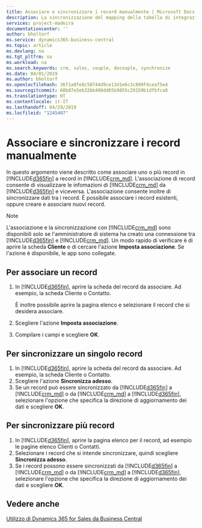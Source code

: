 ```yaml
---
title: Associare e sincronizzare i record manualmente | Microsoft Docs
description: La sincronizzazione del mapping della tabella di integrazione consente la sincronizzazione di dati in tutti i record in una tabella in Business Central e nell'entità Dynamics 365 for Sales che sono associati.
services: project-madeira
documentationcenter: ''
author: bholtorf
ms.service: dynamics365-business-central
ms.topic: article
ms.devlang: na
ms.tgt_pltfrm: na
ms.workload: na
ms.search.keywords: crm, sales, couple, decouple, synchronize
ms.date: 04/01/2019
ms.author: bholtorf
ms.openlocfilehash: 36f1a0fe8c50744d9ce13d1e6c3c899f4ceaf5e4
ms.sourcegitcommit: 60b87e5eb32bb408dd65b9855c29159b1dfbfca8
ms.translationtype: HT
ms.contentlocale: it-IT
ms.lasthandoff: 04/29/2019
ms.locfileid: "1245407"
---
```

# <a name="couple-and-synchronize-records-manually"></a>Associare e sincronizzare i record manualmente
In questo argomento viene descritto come associare uno o più record in [!INCLUDE[d365fin](includes/d365fin_md.md)] a record in [!INCLUDE[crm_md](includes/crm_md.md)]. L'associazione di record consente di visualizzare le infomazioni di [!INCLUDE[crm_md](includes/crm_md.md)] da [!INCLUDE[d365fin](includes/d365fin_md.md)] e viceversa. L'associazione consente inoltre di sincronizzare dati tra i record. È possibile associare i record esistenti, oppure creare e associare nuovi record.

> [!Note]
> L'associazione e la sincronizzazione con [!INCLUDE[crm_md](includes/crm_md.md)] sono disponibili solo se l'amministratore di sistema ha creato una connessione tra [!INCLUDE[d365fin](includes/d365fin_md.md)] e [!INCLUDE[crm_md](includes/crm_md.md)]. Un modo rapido di verificare è di aprire la scheda **Cliente** e di cercare l'azione **Imposta associazione**. Se l'azione è disponibile, le app sono collegate.   

## <a name="to-couple-a-record"></a>Per associare un record  
1.  In [!INCLUDE[d365fin](includes/d365fin_md.md)], aprire la scheda del record da associare. Ad esempio, la scheda Cliente o Contatto.  

    È inoltre possibile aprire la pagina elenco e selezionare il record che si desidera associare.  

2.  Scegliere l'azione **Imposta associazione**.  
3.  Compilare i campi e scegliere **OK**.  

## <a name="to-synchronize-a-single-record"></a>Per sincronizzare un singolo record  
1.  In [!INCLUDE[d365fin](includes/d365fin_md.md)], aprire la scheda del record da associare. Ad esempio, la scheda Cliente o Contatto.  
2.  Scegliere l'azione **Sincronizza adesso**.  
3.  Se un record può essere sincronizzato da [!INCLUDE[d365fin](includes/d365fin_md.md)] a [!INCLUDE[crm_md](includes/crm_md.md)] o da [!INCLUDE[crm_md](includes/crm_md.md)] a [!INCLUDE[d365fin](includes/d365fin_md.md)], selezionare l'opzione che specifica la direzione di aggiornamento dei dati e scegliere **OK**.  

## <a name="to-synchronize-multiple-records"></a>Per sincronizzare più record  
1.  In [!INCLUDE[d365fin](includes/d365fin_md.md)], aprire la pagina elenco per il record, ad esempio le pagine elenco Clienti o Contatti.  
2.  Selezionare i record che si intende sincronizzare, quindi scegliere **Sincronizza adesso**.  
3.  Se i record possono essere sincronizzati da [!INCLUDE[d365fin](includes/d365fin_md.md)] a [!INCLUDE[crm_md](includes/crm_md.md)] o da [!INCLUDE[crm_md](includes/crm_md.md)] a [!INCLUDE[d365fin](includes/d365fin_md.md)], selezionare l'opzione che specifica la direzione di aggiornamento dei dati e scegliere **OK**.  

## <a name="see-also"></a>Vedere anche  
[Utilizzo di Dynamics 365 for Sales da Business Central](marketing-integrate-dynamicscrm.md)
